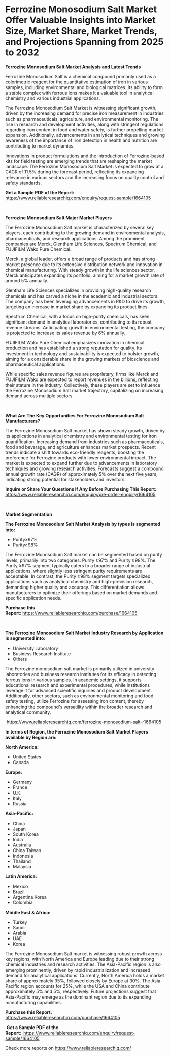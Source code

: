 <p><h1>Ferrozine Monosodium Salt Market Offer Valuable Insights into Market Size, Market Share, Market Trends, and Projections Spanning from 2025 to 2032</h1></p><p><strong>Ferrozine Monosodium Salt Market Analysis and Latest Trends</strong></p>
<p><p>Ferrozine Monosodium Salt is a chemical compound primarily used as a colorimetric reagent for the quantitative estimation of iron in various samples, including environmental and biological matrices. Its ability to form a stable complex with ferrous ions makes it a valuable tool in analytical chemistry and various industrial applications. </p><p>The Ferrozine Monosodium Salt Market is witnessing significant growth, driven by the increasing demand for precise iron measurement in industries such as pharmaceuticals, agriculture, and environmental monitoring. The rise in research and development activities, along with stringent regulations regarding iron content in food and water safety, is further propelling market expansion. Additionally, advancements in analytical techniques and growing awareness of the importance of iron detection in health and nutrition are contributing to market dynamics.</p><p>Innovations in product formulations and the introduction of Ferrozine-based kits for field testing are emerging trends that are reshaping the market landscape. The Ferrozine Monosodium Salt Market is expected to grow at a CAGR of 11.5% during the forecast period, reflecting its expanding relevance in various sectors and the increasing focus on quality control and safety standards.</p></p>
<p><strong>Get a Sample PDF of the Report:&nbsp;</strong> <a href="https://www.reliableresearchiq.com/enquiry/request-sample/1664105?utm_campaign=3148&utm_medium=2&utm_source=Github&utm_content=ia&utm_term=23032025&utm_id=ferrozine-monosodium-salt">https://www.reliableresearchiq.com/enquiry/request-sample/1664105</a></p>
<p>&nbsp;</p>
<p><strong>Ferrozine Monosodium Salt Major Market Players</strong></p>
<p><p>The Ferrozine Monosodium Salt market is characterized by several key players, each contributing to the growing demand in environmental analysis, pharmaceuticals, and research applications. Among the prominent companies are Merck, Glentham Life Sciences, Spectrum Chemical, and FUJIFILM Wako Pure Chemical.</p><p>Merck, a global leader, offers a broad range of products and has strong market presence due to its extensive distribution network and innovation in chemical manufacturing. With steady growth in the life sciences sector, Merck anticipates expanding its portfolio, aiming for a market growth rate of around 5% annually.</p><p>Glentham Life Sciences specializes in providing high-quality research chemicals and has carved a niche in the academic and industrial sectors. The company has been leveraging advancements in R&D to drive its growth, targeting an increase in market share by expanding its product lines.</p><p>Spectrum Chemical, with a focus on high-purity chemicals, has seen significant demand in analytical laboratories, contributing to its robust revenue streams. Anticipating growth in environmental testing, the company is projected to increase its sales revenue by 6% annually.</p><p>FUJIFILM Wako Pure Chemical emphasizes innovation in chemical production and has established a strong reputation for quality. Its investment in technology and sustainability is expected to bolster growth, aiming for a considerable share in the growing markets of bioscience and pharmaceutical applications.</p><p>While specific sales revenue figures are proprietary, firms like Merck and FUJIFILM Wako are expected to report revenues in the billions, reflecting their stature in the industry. Collectively, these players are set to influence the Ferrozine Monosodium Salt market trajectory, capitalizing on increasing demand across multiple sectors.</p></p>
<p>&nbsp;</p>
<p><strong>What Are The Key Opportunities For Ferrozine Monosodium Salt Manufacturers?</strong></p>
<p><p>The Ferrozine Monosodium Salt market has shown steady growth, driven by its applications in analytical chemistry and environmental testing for iron quantification. Increasing demand from industries such as pharmaceuticals, food and beverage, and agriculture enhances market prospects. Recent trends indicate a shift towards eco-friendly reagents, boosting the preference for Ferrozine products with lower environmental impact. The market is expected to expand further due to advancements in laboratory techniques and growing research activities. Forecasts suggest a compound annual growth rate (CAGR) of approximately 5% over the next five years, indicating strong potential for stakeholders and investors.</p></p>
<p><strong>Inquire or Share Your Questions If Any Before Purchasing This Report:</strong> <a href="https://www.reliableresearchiq.com/enquiry/pre-order-enquiry/1664105?utm_campaign=3148&utm_medium=2&utm_source=Github&utm_content=ia&utm_term=23032025&utm_id=ferrozine-monosodium-salt">https://www.reliableresearchiq.com/enquiry/pre-order-enquiry/1664105</a></p>
<p>&nbsp;</p>
<p><strong>Market Segmentation</strong></p>
<p><strong>The Ferrozine Monosodium Salt Market Analysis by types is segmented into:</strong></p>
<p><ul><li>Purity≥97%</li><li>Purity≥98%</li></ul></p>
<p><p>The Ferrozine Monosodium Salt market can be segmented based on purity levels, primarily into two categories: Purity ≥97% and Purity ≥98%. The Purity ≥97% segment typically caters to a broader range of industrial applications, where slightly less stringent purity requirements are acceptable. In contrast, the Purity ≥98% segment targets specialized applications such as analytical chemistry and high-precision research, demanding higher quality and accuracy. This differentiation allows manufacturers to optimize their offerings based on market demands and specific application needs.</p></p>
<p><strong>Purchase this Report:&nbsp;</strong><a href="https://www.reliableresearchiq.com/purchase/1664105?utm_campaign=3148&utm_medium=2&utm_source=Github&utm_content=ia&utm_term=23032025&utm_id=ferrozine-monosodium-salt">https://www.reliableresearchiq.com/purchase/1664105</a></p>
<p>&nbsp;</p>
<p><strong>The Ferrozine Monosodium Salt Market Industry Research by Application is segmented into:</strong></p>
<p><ul><li>University Laboratory</li><li>Business Research Institute</li><li>Others</li></ul></p>
<p><p>The Ferrozine monosodium salt market is primarily utilized in university laboratories and business research institutes for its efficacy in detecting ferrous ions in various samples. In academic settings, it supports educational research and experimental procedures, while institutions leverage it for advanced scientific inquiries and product development. Additionally, other sectors, such as environmental monitoring and food safety testing, utilize Ferrozine for assessing iron content, thereby enhancing the compound's versatility within the broader research and analytical community.</p></p>
<p><a href="https://www.reliableresearchiq.com/ferrozine-monosodium-salt-r1664105?utm_campaign=3148&utm_medium=2&utm_source=Github&utm_content=ia&utm_term=23032025&utm_id=ferrozine-monosodium-salt">&nbsp;https://www.reliableresearchiq.com/ferrozine-monosodium-salt-r1664105</a></p>
<p><strong>In terms of Region, the Ferrozine Monosodium Salt Market Players available by Region are:</strong></p>
<p>
    <p> <strong> North America: </strong>
        <ul>
            <li>United States</li>
            <li>Canada</li>
        </ul>
        </p> 
    <p> <strong> Europe: </strong>
        <ul>
            <li>Germany</li>
            <li>France</li>
            <li>U.K.</li>
            <li>Italy</li>
            <li>Russia</li>
        </ul>
        </p> 
    <p> <strong> Asia-Pacific: </strong>
        <ul>
            <li>China</li>
            <li>Japan</li>
            <li>South Korea</li>
            <li>India</li>
            <li>Australia</li>
            <li>China Taiwan</li>
            <li>Indonesia</li>
            <li>Thailand</li>
            <li>Malaysia</li>
        </ul>
        </p> 
    <p> <strong> Latin America: </strong>
        <ul>
            <li>Mexico</li>
            <li>Brazil</li>
            <li>Argentina Korea</li>
            <li>Colombia</li>
        </ul>
        </p> 
    <p> <strong> Middle East & Africa: </strong>
        <ul>
            <li>Turkey</li>
            <li>Saudi</li>
            <li>Arabia</li>
            <li>UAE</li>
            <li>Korea</li>
        </ul>
    </p>
    </p>
<p><p>The Ferrozine Monosodium Salt market is witnessing robust growth across key regions, with North America and Europe leading due to their strong chemical industries and research activities. The Asia-Pacific region is also emerging prominently, driven by rapid industrialization and increased demand for analytical applications. Currently, North America holds a market share of approximately 35%, followed closely by Europe at 30%. The Asia-Pacific region accounts for 25%, while the USA and China contribute approximately 5% and 5%, respectively. Future projections suggest that Asia-Pacific may emerge as the dominant region due to its expanding manufacturing capabilities.</p></p>
<p><strong>Purchase this Report: </strong><a href="https://www.reliableresearchiq.com/purchase/1664105?utm_campaign=3148&utm_medium=2&utm_source=Github&utm_content=ia&utm_term=23032025&utm_id=ferrozine-monosodium-salt">https://www.reliableresearchiq.com/purchase/1664105</a></p>
<p>&nbsp;<strong>Get a Sample PDF of the Report:&nbsp;&nbsp;</strong><a href="https://www.reliableresearchiq.com/enquiry/request-sample/1664105?utm_campaign=3148&utm_medium=2&utm_source=Github&utm_content=ia&utm_term=23032025&utm_id=ferrozine-monosodium-salt">https://www.reliableresearchiq.com/enquiry/request-sample/1664105</a></p>
<p><strong></strong></p>
<p>Check more reports on <a href="https://www.reliableresearchiq.com/?utm_campaign=3148&utm_medium=2&utm_source=Github&utm_content=ia&utm_term=23032025&utm_id=ferrozine-monosodium-salt">https://www.reliableresearchiq.com/</a></p>